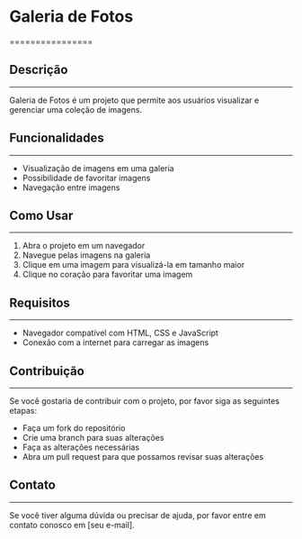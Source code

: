# Galeria de Fotos
================

## Descrição
-----------

Galeria de Fotos é um projeto que permite aos usuários visualizar e gerenciar uma coleção de imagens.

## Funcionalidades
------------

* Visualização de imagens em uma galeria
* Possibilidade de favoritar imagens
* Navegação entre imagens

## Como Usar
-------------

1. Abra o projeto em um navegador
2. Navegue pelas imagens na galeria
3. Clique em uma imagem para visualizá-la em tamanho maior
4. Clique no coração para favoritar uma imagem

## Requisitos
-------------

* Navegador compatível com HTML, CSS e JavaScript
* Conexão com a internet para carregar as imagens

## Contribuição
-------------

Se você gostaria de contribuir com o projeto, por favor siga as seguintes etapas:

* Faça um fork do repositório
* Crie uma branch para suas alterações
* Faça as alterações necessárias
* Abra um pull request para que possamos revisar suas alterações


## Contato
-------

Se você tiver alguma dúvida ou precisar de ajuda, por favor entre em contato conosco em [seu e-mail].